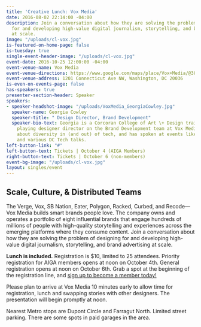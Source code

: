 ```yaml
---
title: 'Creative Lunch: Vox Media'
date: 2016-08-02 22:14:00 -04:00
description: Join a conversation about how they are solving the problem of designing
  for and developing high-value digital journalism, storytelling, and brand advertising
  at scale.
image: "/uploads/cl-vox.jpg"
is-featured-on-home-page: false
is-tuesday: true
single-event-header-image: "/uploads/cl-vox.jpg"
event-date: 2016-10-25 12:00:00 -04:00
event-venue-name: Vox Media
event-venue-directions: https://www.google.com/maps/place/Vox+Media/@38.9060648,-77.0429348,17z/data=!3m1!4b1!4m5!3m4!1s0x89b7b7b897bb5b1f:0x59d140372f8bdd77!8m2!3d38.9060648!4d-77.0407461
event-venue-address: 1201 Connecticut Ave NW, Washington, DC 20036
is-even-on-events-page: false
has-speakers: true
presenter-section-header: Speaker
speakers:
- speaker-headshot-image: "/uploads/VoxMedia_GeorgiaCowley.jpg"
  speaker-name: Georgia Cowley
  speaker-title: " Design Director, Brand Development"
  speaker-bio-text: Georgia is a Corcoran College of Art \+ Design trained, violin
    playing designer director on the Brand Development team at Vox Media. She is passionate
    about diversity in (and out) of tech, and has spoken at events like SRCCON, ContraryCon
    and various DC Tech talks.
left-button-link: "#"
left-button-text: Tickets | October 4 (AIGA Members)
right-button-text: Tickets | October 6 (non-members)
event-bg-image: "/uploads/cl-vox.jpg"
layout: singles/event
---
```


## Scale, Culture, & Distributed Teams

The Verge, Vox, SB Nation, Eater, Polygon, Racked, Curbed, and Recode—Vox Media builds smart brands people love. The company owns and operates a portfolio of eight influential brands that engage hundreds of millions of people with high-quality storytelling and experiences across the emerging platforms where they consume content. Join a conversation about how they are solving the problem of designing for and developing high-value digital journalism, storytelling, and brand advertising at scale.

**Lunch is included.** Registration is $10, limited to 25 attendees. Priority registration for AIGA members opens at noon on October 4th. General registration opens at noon on October 6th. Grab a spot at the beginning of the registration line, and [sign up to become a member today!](http://www.aiga.org/join)

Please plan to arrive at Vox Media 10 minutes early to allow time for registration, lunch and swapping stories with other designers. The presentation will begin promptly at noon.

Nearest Metro stops are Dupont Circle and Farragut North. Limited street parking. There are some spots in paid garages in the area.